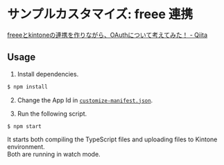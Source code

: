 サンプルカスタマイズ: freee 連携
=======================================================

[freeeとkintoneの連携を作りながら、OAuthについて考えてみた！ - Qiita](https://qiita.com/m_ando_japan/items/77c96d88a1ab33e980df#%E3%82%B3%E3%83%BC%E3%83%AB%E3%83%90%E3%83%83%E3%82%AFurl%E3%81%AB%E5%AF%BE%E5%BF%9C%E3%81%99%E3%82%8Bjavascript%E3%82%92%E4%BD%9C%E6%88%90)

## Usage

1. Install dependencies.

```zsh
$ npm install
```

2. Change the App Id in [`customize-manifest.json`](./customize-manifest.json).

3. Run the following script.

```
$ npm start
```

It starts both compiling the TypeScript files and uploading files to Kintone environment.  
Both are running in watch mode.
